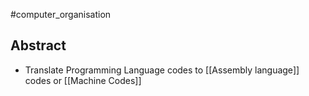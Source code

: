 #computer_organisation 
## Abstract 
- Translate Programming Language codes to [[Assembly language]] codes or [[Machine Codes]]
